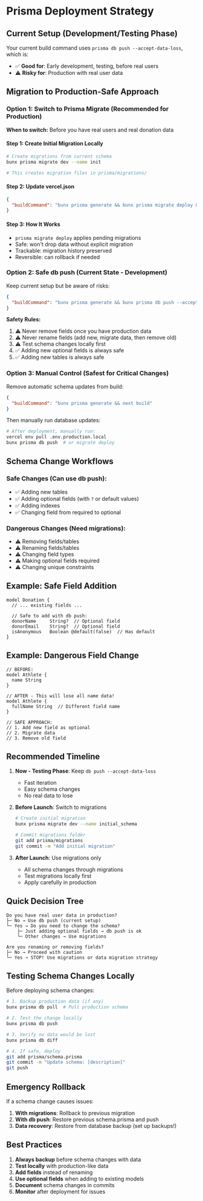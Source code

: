 # Prisma Deployment Strategy

## Current Setup (Development/Testing Phase)

Your current build command uses `prisma db push --accept-data-loss`, which is:
- ✅ **Good for**: Early development, testing, before real users
- ⚠️ **Risky for**: Production with real user data

## Migration to Production-Safe Approach

### Option 1: Switch to Prisma Migrate (Recommended for Production)

**When to switch:** Before you have real users and real donation data

#### Step 1: Create Initial Migration Locally
```bash
# Create migrations from current schema
bunx prisma migrate dev --name init

# This creates migration files in prisma/migrations/
```

#### Step 2: Update vercel.json
```json
{
  "buildCommand": "bunx prisma generate && bunx prisma migrate deploy && next build"
}
```

#### Step 3: How It Works
- `prisma migrate deploy` applies pending migrations
- Safe: won't drop data without explicit migration
- Trackable: migration history preserved
- Reversible: can rollback if needed

### Option 2: Safe db push (Current State - Development)

Keep current setup but be aware of risks:

```json
{
  "buildCommand": "bunx prisma generate && bunx prisma db push --accept-data-loss && next build"
}
```

**Safety Rules:**
1. ⚠️ Never remove fields once you have production data
2. ⚠️ Never rename fields (add new, migrate data, then remove old)
3. ⚠️ Test schema changes locally first
4. ✅ Adding new optional fields is always safe
5. ✅ Adding new tables is always safe

### Option 3: Manual Control (Safest for Critical Changes)

Remove automatic schema updates from build:

```json
{
  "buildCommand": "bunx prisma generate && next build"
}
```

Then manually run database updates:
```bash
# After deployment, manually run:
vercel env pull .env.production.local
bunx prisma db push  # or migrate deploy
```

## Schema Change Workflows

### Safe Changes (Can use db push):
- ✅ Adding new tables
- ✅ Adding optional fields (with `?` or default values)
- ✅ Adding indexes
- ✅ Changing field from required to optional

### Dangerous Changes (Need migrations):
- ⚠️ Removing fields/tables
- ⚠️ Renaming fields/tables
- ⚠️ Changing field types
- ⚠️ Making optional fields required
- ⚠️ Changing unique constraints

## Example: Safe Field Addition

```prisma
model Donation {
  // ... existing fields ...

  // Safe to add with db push:
  donorName     String?  // Optional field
  donorEmail    String?  // Optional field
  isAnonymous   Boolean @default(false)  // Has default
}
```

## Example: Dangerous Field Change

```prisma
// BEFORE:
model Athlete {
  name String
}

// AFTER - This will lose all name data!
model Athlete {
  fullName String  // Different field name
}

// SAFE APPROACH:
// 1. Add new field as optional
// 2. Migrate data
// 3. Remove old field
```

## Recommended Timeline

1. **Now - Testing Phase**: Keep `db push --accept-data-loss`
   - Fast iteration
   - Easy schema changes
   - No real data to lose

2. **Before Launch**: Switch to migrations
   ```bash
   # Create initial migration
   bunx prisma migrate dev --name initial_schema

   # Commit migrations folder
   git add prisma/migrations
   git commit -m "Add initial migration"
   ```

3. **After Launch**: Use migrations only
   - All schema changes through migrations
   - Test migrations locally first
   - Apply carefully in production

## Quick Decision Tree

```
Do you have real user data in production?
├─ No → Use db push (current setup)
└─ Yes → Do you need to change the schema?
    ├─ Just adding optional fields → db push is ok
    └─ Other changes → Use migrations

Are you renaming or removing fields?
├─ No → Proceed with caution
└─ Yes → STOP! Use migrations or data migration strategy
```

## Testing Schema Changes Locally

Before deploying schema changes:

```bash
# 1. Backup production data (if any)
bunx prisma db pull  # Pull production schema

# 2. Test the change locally
bunx prisma db push

# 3. Verify no data would be lost
bunx prisma db diff

# 4. If safe, deploy
git add prisma/schema.prisma
git commit -m "Update schema: [description]"
git push
```

## Emergency Rollback

If a schema change causes issues:

1. **With migrations**: Rollback to previous migration
2. **With db push**: Restore previous schema.prisma and push
3. **Data recovery**: Restore from database backup (set up backups!)

## Best Practices

1. **Always backup** before schema changes with data
2. **Test locally** with production-like data
3. **Add fields** instead of renaming
4. **Use optional fields** when adding to existing models
5. **Document** schema changes in commits
6. **Monitor** after deployment for issues